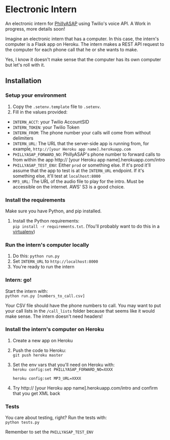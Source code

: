 # Electronic Intern

An electronic intern for [PhillyASAP](http://phillyasap.org/) using Twilio's voice API. A Work in progress, more details soon!  

Imagine an electronic intern that has a computer. In this case, the intern's computer is a Flask app on Heroku. The intern makes a REST API request to the computer for each phone call that he or she wants to make.  

Yes, I know it doesn't make sense that the computer has its own computer but let's roll with it.
## Installation

### Setup your environment

1. Copy the `.setenv.template` file to `.setenv`.
2. Fill in the values provided:
  * `INTERN_ACCT`: your Twilio AccountSID
  * `INTERN_TOKEN`: your Twilio Token
  * `INTERN_FROM`: The phone number your calls will come from without delimiters
  * `INTERN_URL`: The URL that the server-side app is running from, for example, `http://[your Heroku app name].herokuapp.com`
  * `PHILLYASAP_FORWARD_NO`: PhillyASAP's phone number to forward calls to from within the app http:// [your Heroku app name].herokuapp.com/intro
  * `PHILLYASAP_TEST_ENV`: Either `prod` or something else. If it's prod it'll assume that the app to test is at the `INTERN_URL` endpoint. If it's something else, it'll test at `localhost:8000`
  * `MP3_URL`: The URL of the audio file to play for the intro. Must be accessible on the internet. AWS' S3 is a good choice.
 
### Install the requirements

Make sure you have Python, and pip installed.

1. Install the Python requirements:  
    `pip install -r requirements.txt`. (You'll probably want to do this in a [virtualenv](http://www.dabapps.com/blog/introduction-to-pip-and-virtualenv-python))

### Run the intern's computer locally
1. Do this:  `python run.py`
2. Set `INTERN_URL` to `http://localhost:8000`
3. You're ready to run the intern

### Intern: go!

Start the intern with:  
  `python run.py [numbers_to_call.csv]`  

Your CSV file should have the phone numbers to call. You may want to put your call lists in the `/call_lists` folder because that seems like it would make sense. The intern doesn't need headers! 

### Install the intern's computer on Heroku

1. Create a new app on Heroku
2. Push the code to Heroku:  
`git push heroku master`
3. Set the env vars that you'll need on Heroku with:  
`heroku config:set PHILLYASAP_FORWARD_NO=XXXX` 

    `heroku config:set MP3_URL=XXXX`
3. Try http:// [your Heroku app name].herokuapp.com/intro and confirm that you get XML back

### Tests

You care about testing, right? Run the tests with:  
`python tests.py`

Remember to set the `PHILLYASAP_TEST_ENV`